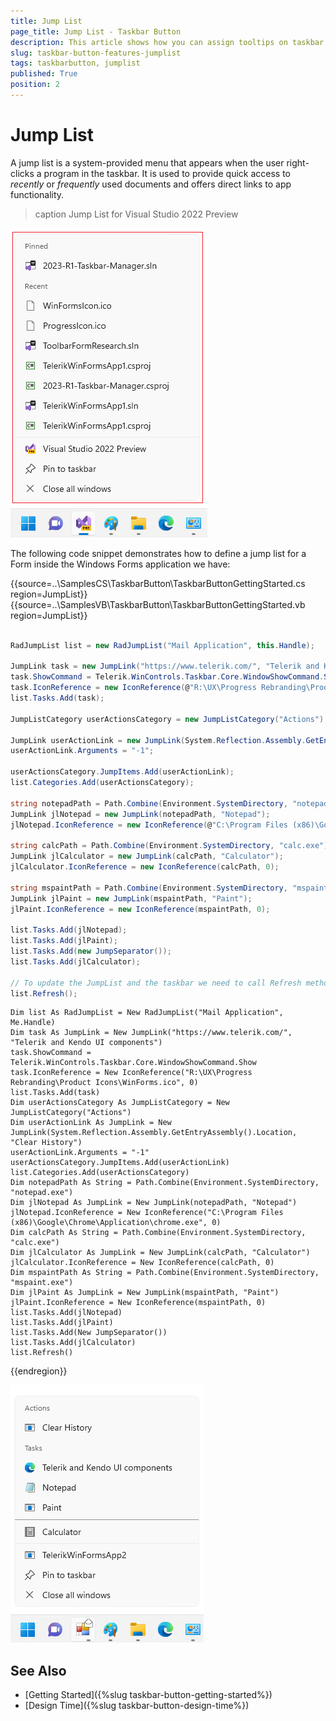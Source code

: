 ```yaml
---
title: Jump List
page_title: Jump List - Taskbar Button
description: This article shows how you can assign tooltips on taskbar.  
slug: taskbar-button-features-jumplist
tags: taskbarbutton, jumplist
published: True
position: 2  
---
```


# Jump List

A jump list is a system-provided menu that appears when the user right-clicks a program in the taskbar. It is used to provide quick access to *recently* or *frequently* used documents and offers direct links to app functionality.

>caption Jump List for Visual Studio 2022 Preview

![WinForms TaskbarButton Jump List](images/taskbar-button-features-jumplist001.png)

The following code snippet demonstrates how to define a jump list for a Form inside the Windows Forms application we have:

{{source=..\SamplesCS\TaskbarButton\TaskbarButtonGettingStarted.cs region=JumpList}} 
{{source=..\SamplesVB\TaskbarButton\TaskbarButtonGettingStarted.vb region=JumpList}}

````C#

RadJumpList list = new RadJumpList("Mail Application", this.Handle);

JumpLink task = new JumpLink("https://www.telerik.com/", "Telerik and Kendo UI components");
task.ShowCommand = Telerik.WinControls.Taskbar.Core.WindowShowCommand.Show;
task.IconReference = new IconReference(@"R:\UX\Progress Rebranding\Product Icons\WinForms.ico", 0);
list.Tasks.Add(task);
 
JumpListCategory userActionsCategory = new JumpListCategory("Actions");

JumpLink userActionLink = new JumpLink(System.Reflection.Assembly.GetEntryAssembly().Location, "Clear History");
userActionLink.Arguments = "-1";

userActionsCategory.JumpItems.Add(userActionLink);
list.Categories.Add(userActionsCategory);

string notepadPath = Path.Combine(Environment.SystemDirectory, "notepad.exe");
JumpLink jlNotepad = new JumpLink(notepadPath, "Notepad");
jlNotepad.IconReference = new IconReference(@"C:\Program Files (x86)\Google\Chrome\Application\chrome.exe", 0);

string calcPath = Path.Combine(Environment.SystemDirectory, "calc.exe");
JumpLink jlCalculator = new JumpLink(calcPath, "Calculator");
jlCalculator.IconReference = new IconReference(calcPath, 0);

string mspaintPath = Path.Combine(Environment.SystemDirectory, "mspaint.exe");
JumpLink jlPaint = new JumpLink(mspaintPath, "Paint");
jlPaint.IconReference = new IconReference(mspaintPath, 0);

list.Tasks.Add(jlNotepad);
list.Tasks.Add(jlPaint);
list.Tasks.Add(new JumpSeparator());
list.Tasks.Add(jlCalculator);

// To update the JumpList and the taskbar we need to call Refresh method.
list.Refresh(); 

````
````VB.NET
Dim list As RadJumpList = New RadJumpList("Mail Application", Me.Handle)
Dim task As JumpLink = New JumpLink("https://www.telerik.com/", "Telerik and Kendo UI components")
task.ShowCommand = Telerik.WinControls.Taskbar.Core.WindowShowCommand.Show
task.IconReference = New IconReference("R:\UX\Progress Rebranding\Product Icons\WinForms.ico", 0)
list.Tasks.Add(task)
Dim userActionsCategory As JumpListCategory = New JumpListCategory("Actions")
Dim userActionLink As JumpLink = New JumpLink(System.Reflection.Assembly.GetEntryAssembly().Location, "Clear History")
userActionLink.Arguments = "-1"
userActionsCategory.JumpItems.Add(userActionLink)
list.Categories.Add(userActionsCategory)
Dim notepadPath As String = Path.Combine(Environment.SystemDirectory, "notepad.exe")
Dim jlNotepad As JumpLink = New JumpLink(notepadPath, "Notepad")
jlNotepad.IconReference = New IconReference("C:\Program Files (x86)\Google\Chrome\Application\chrome.exe", 0)
Dim calcPath As String = Path.Combine(Environment.SystemDirectory, "calc.exe")
Dim jlCalculator As JumpLink = New JumpLink(calcPath, "Calculator")
jlCalculator.IconReference = New IconReference(calcPath, 0)
Dim mspaintPath As String = Path.Combine(Environment.SystemDirectory, "mspaint.exe")
Dim jlPaint As JumpLink = New JumpLink(mspaintPath, "Paint")
jlPaint.IconReference = New IconReference(mspaintPath, 0)
list.Tasks.Add(jlNotepad)
list.Tasks.Add(jlPaint)
list.Tasks.Add(New JumpSeparator())
list.Tasks.Add(jlCalculator)
list.Refresh()

````

{{endregion}}

![WinForms TaskbarButton Define Jump List](images/taskbar-button-features-jumplist002.png)
 
## See Also

* [Getting Started]({%slug taskbar-button-getting-started%})
* [Design Time]({%slug taskbar-button-design-time%}) 
 
        
